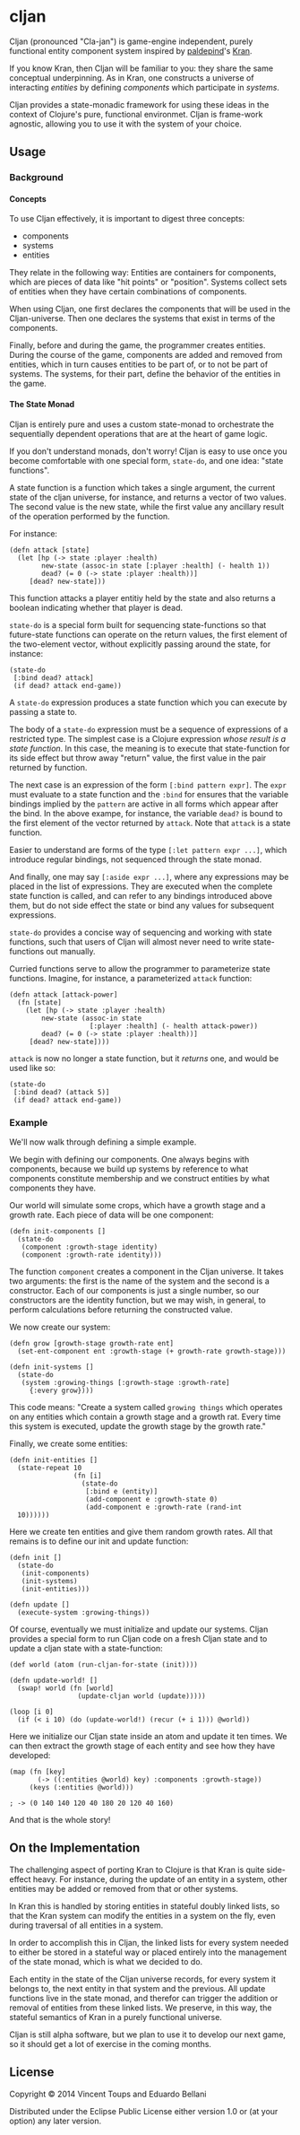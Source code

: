 # cljan

Cljan (pronounced "Cla-jan") is game-engine independent, purely
functional entity component system inspired by
[paldepind](https://github.com/paldepind)'s
[Kran](https://github.com/paldepind/Kran).

If you know Kran, then Cljan will be familiar to you: they share the
same conceptual underpinning.  As in Kran, one constructs a universe
of interacting _entities_ by defining _components_ which participate
in _systems_.

Cljan provides a state-monadic framework for using these ideas in the
context of Clojure's pure, functional environmet.  Cljan is frame-work
agnostic, allowing you to use it with the system of your choice.

## Usage

### Background

#### Concepts

To use Cljan effectively, it is important to digest three concepts:

*   components
*   systems
*   entities

They relate in the following way: Entities are containers for
components, which are pieces of data like "hit points" or "position".
Systems collect sets of entities when they have certain combinations
of components.  

When using Cljan, one first declares the components that will be used
in the Cljan-universe.  Then one declares the systems that exist in
terms of the components.

Finally, before and during the game, the programmer creates entities.
During the course of the game, components are added and removed from
entities, which in turn causes entities to be part of, or to not be
part of systems.  The systems, for their part, define the behavior of
the entities in the game.

#### The State Monad

Cljan is entirely pure and uses a custom state-monad to orchestrate
the sequentially dependent operations that are at the heart of game
logic.

If you don't understand monads, don't worry!  Cljan is easy to use
once you become comfortable with one special form, `state-do`, and one
idea: "state functions".

A state function is a function which takes a single argument, the
current state of the cljan universe, for instance, and returns a
vector of two values.  The second value is the new state, while the
first value any ancillary result of the operation performed by the
function.

For instance:

    (defn attack [state]
      (let [hp (-> state :player :health)
 	        new-state (assoc-in state [:player :health] (- health 1))
            dead? (= 0 (-> state :player :health))]
         [dead? new-state]))

This function attacks a player entitiy held by the state and also
returns a boolean indicating whether that player is dead. 

`state-do` is a special form built for sequencing state-functions so
that future-state functions can operate on the return values, the
first element of the two-element vector, without explicitly passing
around the state, for instance:

    (state-do 
     [:bind dead? attack]
     (if dead? attack end-game))

A `state-do` expression produces a state function which you can
execute by passing a state to.

The body of a `state-do` expression must be a sequence of expressions
of a restricted type.  The simplest case is a Clojure expression
_whose result is a state function_.  In this case, the meaning is to
execute that state-function for its side effect but throw away
"return" value, the first value in the pair returned by function.

The next case is an expression of the form `[:bind pattern expr]`.
The `expr` must evaluate to a state function and the `:bind` for
ensures that the variable bindings implied by the `pattern` are active
in all forms which appear after the bind.  In the above exampe, for
instance, the variable `dead?` is bound to the first element of the
vector returned by `attack`.  Note that `attack` is a state function. 

Easier to understand are forms of the type `[:let pattern expr ...]`,
which introduce regular bindings, not sequenced through the state
monad.

And finally, one may say `[:aside expr ...]`, where any expressions
may be placed in the list of expressions.  They are executed when the
complete state function is called, and can refer to any bindings
introduced above them, but do not side effect the state or bind any
values for subsequent expressions.

`state-do` provides a concise way of sequencing and working with state
functions, such that users of Cljan will almost never need to write
state-functions out manually.

Curried functions serve to allow the programmer to parameterize state
functions.  Imagine, for instance, a parameterized `attack` function:

    (defn attack [attack-power]
      (fn [state] 
        (let [hp (-> state :player :health)
 	        new-state (assoc-in state 
                        [:player :health] (- health attack-power))
            dead? (= 0 (-> state :player :health))]
         [dead? new-state])))

`attack` is now no longer a state function, but it _returns_ one, and
would be used like so:

    (state-do 
     [:bind dead? (attack 5)]
     (if dead? attack end-game))

### Example

We'll now walk through defining a simple example.  

We begin with defining our components.  One always begins with
components, because we build up systems by reference to what
components constitute membership and we construct entities by what
components they have.

Our world will simulate some crops, which have a growth stage and a
growth rate.  Each piece of data will be one component:

    (defn init-components []
      (state-do 
       (component :growth-stage identity)
       (component :growth-rate identity)))

The function `component` creates a component in the Cljan universe.
It takes two arguments: the first is the name of the system and the
second is a constructor.  Each of our components is just a single
number, so our constructors are the identity function, but we may
wish, in general, to perform calculations before returning the
constructed value.

We now create our system:

    (defn grow [growth-stage growth-rate ent]
      (set-ent-component ent :growth-stage (+ growth-rate growth-stage)))

    (defn init-systems []
      (state-do
       (system :growing-things [:growth-stage :growth-rate] 
         {:every grow})))

This code means: "Create a system called `growing things` which
operates on any entities which contain a growth stage and a growth
rat.  Every time this system is executed, update the growth stage by
the growth rate."

Finally, we create some entities:

    (defn init-entities []
      (state-repeat 10 
                    (fn [i]
                      (state-do 
                       [:bind e (entity)]
                       (add-component e :growth-state 0)
                       (add-component e :growth-rate (rand-int
      10))))))

Here we create ten entities and give them random growth rates.  All
that remains is to define our init and update function:

    (defn init []
      (state-do 
       (init-components)
       (init-systems)
       (init-entities)))

    (defn update []
      (execute-system :growing-things))

Of course, eventually we must initialize and update our systems.
Cljan provides a special form to run Cljan code on a fresh Cljan
state and to update a cljan state with a state-function:

    (def world (atom (run-cljan-for-state (init))))

    (defn update-world! []
      (swap! world (fn [world]
                     (update-cljan world (update)))))

    (loop [i 0]
      (if (< i 10) (do (update-world!) (recur (+ i 1))) @world))

Here we initialize our Cljan state inside an atom and update it ten
times.  We can then extract the growth stage of each entity and see
how they have developed:

    (map (fn [key] 
           (-> ((:entities @world) key) :components :growth-stage)) 
         (keys (:entities @world)))

    ; -> (0 140 140 120 40 180 20 120 40 160)

And that is the whole story!

## On the Implementation

The challenging aspect of porting Kran to Clojure is that Kran is
quite side-effect heavy.  For instance, during the update of an entity
in a system, other entities may be added or removed from that or other
systems.

In Kran this is handled by storing entities in stateful doubly linked
lists, so that the Kran system can modify the entities in a system on
the fly, even during traversal of all entities in a system.

In order to accomplish this in Cljan, the linked lists for every
system needed to either be stored in a stateful way or placed entirely
into the management of the state monad, which is what we decided to
do.

Each entity in the state of the Cljan universe records, for every
system it belongs to, the next entity in that system and the
previous.  All update functions live in the state monad, and therefor
can trigger the addition or removal of entities from these linked
lists.  We preserve, in this way, the stateful semantics of Kran in a
purely functional universe.

Cljan is still alpha software, but we plan to use it to develop our
next game, so it should get a lot of exercise in the coming months.

## License

Copyright © 2014 Vincent Toups and Eduardo Bellani 

Distributed under the Eclipse Public License either version 1.0 or (at
your option) any later version.
